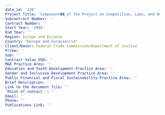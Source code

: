 ```yaml
---
data_id: '126'
Project Title: 'Component��_of the Project on Competition, Laws, and Regulations'
Subcontract Number: ''
Contract Number: ''
Start Year: '1995'
End Year: ''
Region: Europe and Eurasia
Country: "Europe and Eurasia\r\n"
Client/Donor: Federal Trade Commission/Department of Justice
Prime: ''
Sub: ''
Contract Value USD: ''
M&E Practice Area: ''
Education and Youth Development Practice Area: ''
Gender and Inclusive Development Practice Area: ''
Public Financial and Fiscal Sustainability Practice Area: ''
Brief Description: ''
Link to the document file: ''
'Point of contact ': ''
Email: ''
Phone: ''
Publications Link: ''
---
```


